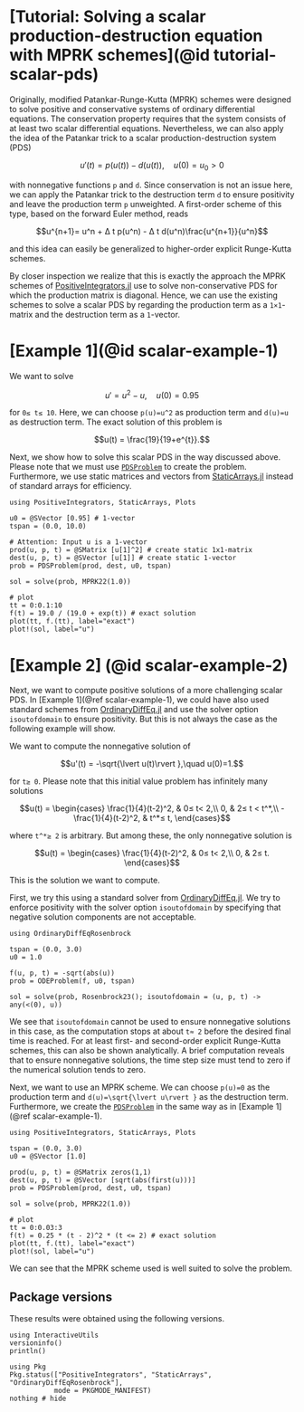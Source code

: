 # [Tutorial: Solving a scalar production-destruction equation with MPRK schemes](@id tutorial-scalar-pds)

Originally, modified Patankar-Runge-Kutta (MPRK) schemes were designed to solve positive and conservative systems of ordinary differential equations.
The conservation property requires that the system consists of at least two scalar differential equations.
Nevertheless, we can also apply the idea of the Patankar trick to a scalar production-destruction system (PDS)

```math
u'(t)=p(u(t))-d(u(t)),\quad u(0)=u_0>0
```

with nonnegative functions ``p`` and ``d``.
Since conservation is not an issue here, we can apply the Patankar trick to the destruction term ``d`` to ensure positivity and leave the production term ``p`` unweighted.
A first-order scheme of this type, based on the forward Euler method, reads

```math
u^{n+1}= u^n + Δ t p(u^n) - Δ t d(u^n)\frac{u^{n+1}}{u^n}
```
and this idea can easily be generalized to higher-order explicit Runge-Kutta schemes.

By closer inspection we realize that this is exactly the approach the MPRK schemes of [PositiveIntegrators.jl](https://github.com/NumericalMathematics/PositiveIntegrators.jl) use to solve non-conservative PDS for which the production matrix is diagonal.
Hence, we can use the existing schemes to solve a scalar PDS by regarding the production term as a ``1×1``-matrix and the destruction term as a ``1``-vector.

# [Example 1](@id scalar-example-1)

We want to solve

```math
u' =  u^2 - u,\quad u(0) = 0.95
```

for ``0≤ t≤ 10``.
Here,  we can choose ``p(u)=u^2`` as production term and ``d(u)=u`` as destruction term.
The exact solution of this problem is

```math
u(t) = \frac{19}{19+e^{t}}.
```

Next, we show how to solve this scalar PDS in the way discussed above.
Please note that we must use [`PDSProblem`](@ref) to create the problem.
Furthermore, we use static matrices and vectors from [StaticArrays.jl](https://juliaarrays.github.io/StaticArrays.jl/stable/) instead of standard arrays for efficiency.


```@example scalar_example_1
using PositiveIntegrators, StaticArrays, Plots

u0 = @SVector [0.95] # 1-vector
tspan = (0.0, 10.0)

# Attention: Input u is a 1-vector
prod(u, p, t) = @SMatrix [u[1]^2] # create static 1x1-matrix
dest(u, p, t) = @SVector [u[1]] # create static 1-vector
prob = PDSProblem(prod, dest, u0, tspan)

sol = solve(prob, MPRK22(1.0))

# plot
tt = 0:0.1:10
f(t) = 19.0 / (19.0 + exp(t)) # exact solution
plot(tt, f.(tt), label="exact")
plot!(sol, label="u")
```

# [Example 2] (@id scalar-example-2)

Next, we want to compute positive solutions of a more challenging scalar PDS.
In [Example 1](@ref scalar-example-1), we could have also used standard schemes from [OrdinaryDiffEq.jl](https://docs.sciml.ai/OrdinaryDiffEq/stable/) and use the solver option `isoutofdomain` to ensure positivity.
But this is not always the case as the following example will show.

We want to compute the nonnegative solution of

```math
u'(t) = -\sqrt{\lvert u(t)\rvert },\quad u(0)=1.
```

for ``t≥ 0``.
Please note that this initial value problem has infinitely many solutions

```math
u(t) = \begin{cases} \frac{1}{4}(t-2)^2, & 0≤ t< 2,\\ 0, & 2≤ t < t^*,\\ -\frac{1}{4}(t-2)^2, & t^*≤  t, \end{cases}
```

where ``t^*≥ 2`` is arbitrary.
But among these, the only nonnegative solution is

```math
u(t) = \begin{cases} \frac{1}{4}(t-2)^2, & 0≤ t< 2,\\ 0, & 2≤ t. \end{cases}
```

This is the solution we want to compute.

First, we try this using a standard solver from [OrdinaryDiffEq.jl](https://docs.sciml.ai/OrdinaryDiffEq/stable/).
We try to enforce positivity with the solver option `isoutofdomain` by specifying that negative solution components are not acceptable.

```@example
using OrdinaryDiffEqRosenbrock

tspan = (0.0, 3.0)
u0 = 1.0

f(u, p, t) = -sqrt(abs(u))
prob = ODEProblem(f, u0, tspan)

sol = solve(prob, Rosenbrock23(); isoutofdomain = (u, p, t) -> any(<(0), u))
```

We see that `isoutofdomain` cannot be used to ensure nonnegative solutions in this case, as the computation stops at about ``t≈ 2`` before the desired final time is reached.
For at least first- and second-order explicit Runge-Kutta schemes, this can also be shown analytically. A brief computation reveals that to ensure nonnegative solutions, the time step size must tend to zero if the numerical solution tends to zero.

Next, we want to use an MPRK scheme.
We can choose ``p(u)=0`` as the production term and ``d(u)=\sqrt{\lvert u\rvert }`` as the destruction term.
Furthermore, we create the [`PDSProblem`](@ref) in the same way as in [Example 1](@ref scalar-example-1).

```@example
using PositiveIntegrators, StaticArrays, Plots

tspan = (0.0, 3.0)
u0 = @SVector [1.0]

prod(u, p, t) = @SMatrix zeros(1,1)
dest(u, p, t) = @SVector [sqrt(abs(first(u)))]
prob = PDSProblem(prod, dest, u0, tspan)

sol = solve(prob, MPRK22(1.0))

# plot
tt = 0:0.03:3
f(t) = 0.25 * (t - 2)^2 * (t <= 2) # exact solution
plot(tt, f.(tt), label="exact")
plot!(sol, label="u")
```

We can see that the MPRK scheme used is well suited to solve the problem.


## Package versions

These results were obtained using the following versions.
```@example scalar_example_1
using InteractiveUtils
versioninfo()
println()

using Pkg
Pkg.status(["PositiveIntegrators", "StaticArrays", "OrdinaryDiffEqRosenbrock"],
           mode = PKGMODE_MANIFEST)
nothing # hide
```
